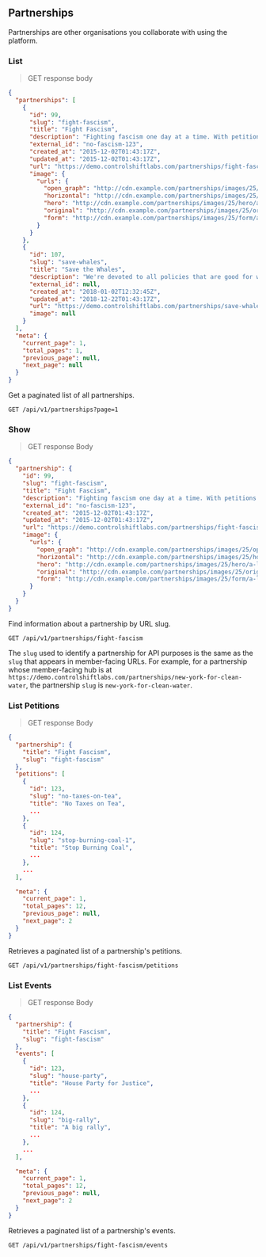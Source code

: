 ## Partnerships

Partnerships are other organisations you collaborate with using the platform.

### List

> GET response body

```json
{
  "partnerships": [
    {
      "id": 99,
      "slug": "fight-fascism",
      "title": "Fight Fascism",
      "description": "Fighting fascism one day at a time. With petitions.",
      "external_id": "no-fascism-123",
      "created_at": "2015-12-02T01:43:17Z",
      "updated_at": "2015-12-02T01:43:17Z",
      "url": "https://demo.controlshiftlabs.com/partnerships/fight-fascism",
      "image": {
        "urls": {
          "open_graph": "http://cdn.example.com/partnerships/images/25/open_graph/a-little-teapot.png?1516647704",
          "horizontal": "http://cdn.example.com/partnerships/images/25/horizontal/a-little-teapot.png?1516647704",
          "hero": "http://cdn.example.com/partnerships/images/25/hero/a-little-teapot.png?1516647704",
          "original": "http://cdn.example.com/partnerships/images/25/original/a-little-teapot.png?1516647704",
          "form": "http://cdn.example.com/partnerships/images/25/form/a-little-teapot.png?1516647704"
        }
      }
    },
    {
      "id": 107,
      "slug": "save-whales",
      "title": "Save the Whales",
      "description": "We're devoted to all policies that are good for whales.",
      "external_id": null,
      "created_at": "2018-01-02T12:32:45Z",
      "updated_at": "2018-12-22T01:43:17Z",
      "url": "https://demo.controlshiftlabs.com/partnerships/save-whales",
      "image": null
    }
  ],
  "meta": {
    "current_page": 1,
    "total_pages": 1,
    "previous_page": null,
    "next_page": null
  }
}
```

Get a paginated list of all partnerships.

`GET /api/v1/partnerships?page=1`

<div></div>


### Show

> GET response Body

```json
{
  "partnership": {
    "id": 99,
    "slug": "fight-fascism",
    "title": "Fight Fascism",
    "description": "Fighting fascism one day at a time. With petitions.",
    "external_id": "no-fascism-123",
    "created_at": "2015-12-02T01:43:17Z",
    "updated_at": "2015-12-02T01:43:17Z",
    "url": "https://demo.controlshiftlabs.com/partnerships/fight-fascism",
    "image": {
      "urls": {
        "open_graph": "http://cdn.example.com/partnerships/images/25/open_graph/a-little-teapot.png?1516647704",
        "horizontal": "http://cdn.example.com/partnerships/images/25/horizontal/a-little-teapot.png?1516647704",
        "hero": "http://cdn.example.com/partnerships/images/25/hero/a-little-teapot.png?1516647704",
        "original": "http://cdn.example.com/partnerships/images/25/original/a-little-teapot.png?1516647704",
        "form": "http://cdn.example.com/partnerships/images/25/form/a-little-teapot.png?1516647704"
      }
    }
  }
}
```

Find information about a partnership by URL slug.

`GET /api/v1/partnerships/fight-fascism`

The `slug` used to identify a partnership for API purposes is the same as the `slug` that appears in member-facing URLs.
For example, for a partnership whose member-facing hub is at `https://demo.controlshiftlabs.com/partnerships/new-york-for-clean-water`,
the partnership `slug` is `new-york-for-clean-water`.

<div></div>

### List Petitions

> GET response Body

```json
{
  "partnership": {
    "title": "Fight Fascism",
    "slug": "fight-fascism"
  },
  "petitions": [
    {
      "id": 123,
      "slug": "no-taxes-on-tea",
      "title": "No Taxes on Tea",
      ...
    },
    {
      "id": 124,
      "slug": "stop-burning-coal-1",
      "title": "Stop Burning Coal",
      ...
    },
    ...
  ],

  "meta": {
    "current_page": 1,
    "total_pages": 12,
    "previous_page": null,
    "next_page": 2
  }
}
```

Retrieves a paginated list of a partnership's petitions.

`GET /api/v1/partnerships/fight-fascism/petitions`

<div></div>


### List Events

> GET response Body

```json
{
  "partnership": {
    "title": "Fight Fascism",
    "slug": "fight-fascism"
  },
  "events": [
    {
      "id": 123,
      "slug": "house-party",
      "title": "House Party for Justice",
      ...
    },
    {
      "id": 124,
      "slug": "big-rally",
      "title": "A big rally",
      ...
    },
    ...
  ],

  "meta": {
    "current_page": 1,
    "total_pages": 12,
    "previous_page": null,
    "next_page": 2
  }
}
```

Retrieves a paginated list of a partnership's events.

`GET /api/v1/partnerships/fight-fascism/events`

<div></div>


